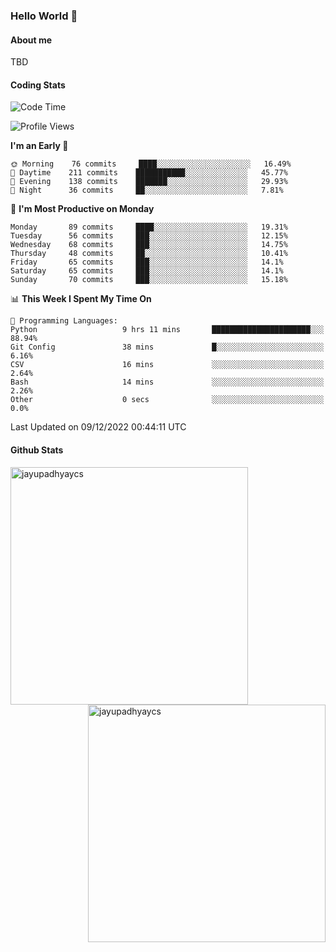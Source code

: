 ### Hello World 👋
#### About me
TBD
#### Coding Stats
<!--START_SECTION:waka-->
![Code Time](http://img.shields.io/badge/Code%20Time-319%20hrs%2040%20mins-blue)

![Profile Views](http://img.shields.io/badge/Profile%20Views-0-blue)

**I'm an Early 🐤** 

```text
🌞 Morning    76 commits     ████░░░░░░░░░░░░░░░░░░░░░   16.49% 
🌆 Daytime    211 commits    ███████████░░░░░░░░░░░░░░   45.77% 
🌃 Evening    138 commits    ███████░░░░░░░░░░░░░░░░░░   29.93% 
🌙 Night      36 commits     ██░░░░░░░░░░░░░░░░░░░░░░░   7.81%

```
📅 **I'm Most Productive on Monday** 

```text
Monday       89 commits     ████░░░░░░░░░░░░░░░░░░░░░   19.31% 
Tuesday      56 commits     ███░░░░░░░░░░░░░░░░░░░░░░   12.15% 
Wednesday    68 commits     ███░░░░░░░░░░░░░░░░░░░░░░   14.75% 
Thursday     48 commits     ██░░░░░░░░░░░░░░░░░░░░░░░   10.41% 
Friday       65 commits     ███░░░░░░░░░░░░░░░░░░░░░░   14.1% 
Saturday     65 commits     ███░░░░░░░░░░░░░░░░░░░░░░   14.1% 
Sunday       70 commits     ███░░░░░░░░░░░░░░░░░░░░░░   15.18%

```


📊 **This Week I Spent My Time On** 

```text
💬 Programming Languages: 
Python                   9 hrs 11 mins       ██████████████████████░░░   88.94% 
Git Config               38 mins             █░░░░░░░░░░░░░░░░░░░░░░░░   6.16% 
CSV                      16 mins             ░░░░░░░░░░░░░░░░░░░░░░░░░   2.64% 
Bash                     14 mins             ░░░░░░░░░░░░░░░░░░░░░░░░░   2.26% 
Other                    0 secs              ░░░░░░░░░░░░░░░░░░░░░░░░░   0.0%

```


 Last Updated on 09/12/2022 00:44:11 UTC
<!--END_SECTION:waka-->
#### Github Stats

<p  ><img align="left" src="https://github-readme-stats.vercel.app/api/top-langs?username=jayupadhyaycs&theme=tokyonight&show_icons=true&locale=en&layout=compact" alt="jayupadhyaycs" width="380px"  /> 
<img align="right" src="https://github-readme-streak-stats.herokuapp.com/?user=jayupadhyaycs&theme=tokyonight&" alt="jayupadhyaycs" width="380px"/>
</p>




<!--
**JayUpadhyayCS/JayUpadhyayCS** is a ✨ _special_ ✨ repository because its `README.md` (this file) appears on your GitHub profile.

Here are some ideas to get you started:

- 🔭 I’m currently working on ...
- 🌱 I’m currently learning ...
- 👯 I’m looking to collaborate on ...
- 🤔 I’m looking for help with ...
- 💬 Ask me about ...
- 📫 How to reach me: ...
- 😄 Pronouns: ...
- ⚡ Fun fact: ...
-->
